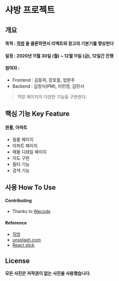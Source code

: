 # 샤방 프로젝트

## 개요

#### 목적 : [직방](https://www.zigbang.com/) 을 클론하면서 리액트와 장고의 기본기를 향상한다

#### 일정 : 2020년 11월 30일 (월) ~ 12월 11일 (금), 12일간 진행

#### 참여자 :

- Frontend : 김동하, 장호철, 엄문주
- Backend : 김정식(PM), 이민영, 김민서

> 직방 페이지의 다양한 기능을 구현한다.

## 핵심 기능 Key Feature

#### 원룸, 아파트
- 웜룸 페이지
- 아파트 페이지
- 매물 디테일 페이지
- 지도 구현
- 필터 기능
- 검색 기능

## 사용 How To Use


#### Contributing

- Thanks to [Wecode](https://wecode.co.kr/)

#### Reference

- [직방](https://www.zigbang.com/)
- [unsplash.com](https://unsplash.com/)
- [React slick](https://react-slick.neostack.com/)

## License

**모든 사진은 저작권이 없는 사진을 사용했습니다.**
